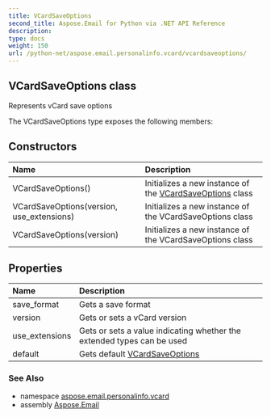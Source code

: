```yaml
---
title: VCardSaveOptions
second_title: Aspose.Email for Python via .NET API Reference
description: 
type: docs
weight: 150
url: /python-net/aspose.email.personalinfo.vcard/vcardsaveoptions/
---
```


## VCardSaveOptions class

Represents vCard save options

The VCardSaveOptions type exposes the following members:
## Constructors
| Name | Description |
| :- | :- |
|VCardSaveOptions()|Initializes a new instance of the [VCardSaveOptions](/email/python-net/aspose.email.personalinfo.vcard/vcardsaveoptions/) class|
|VCardSaveOptions(version, use_extensions)|Initializes a new instance of the VCardSaveOptions class|
|VCardSaveOptions(version)|Initializes a new instance of the VCardSaveOptions class|
## Properties
| Name | Description |
| :- | :- |
|save_format|Gets a save format|
|version|Gets or sets a vCard version|
|use_extensions|Gets or sets a value indicating whether the extended types can be used|
|default|Gets default [VCardSaveOptions](/email/python-net/aspose.email.personalinfo.vcard/vcardsaveoptions/)|

### See Also

* namespace [aspose.email.personalinfo.vcard](/email/python-net/aspose.email.personalinfo.vcard/)
* assembly [Aspose.Email](/email/python-net/)

